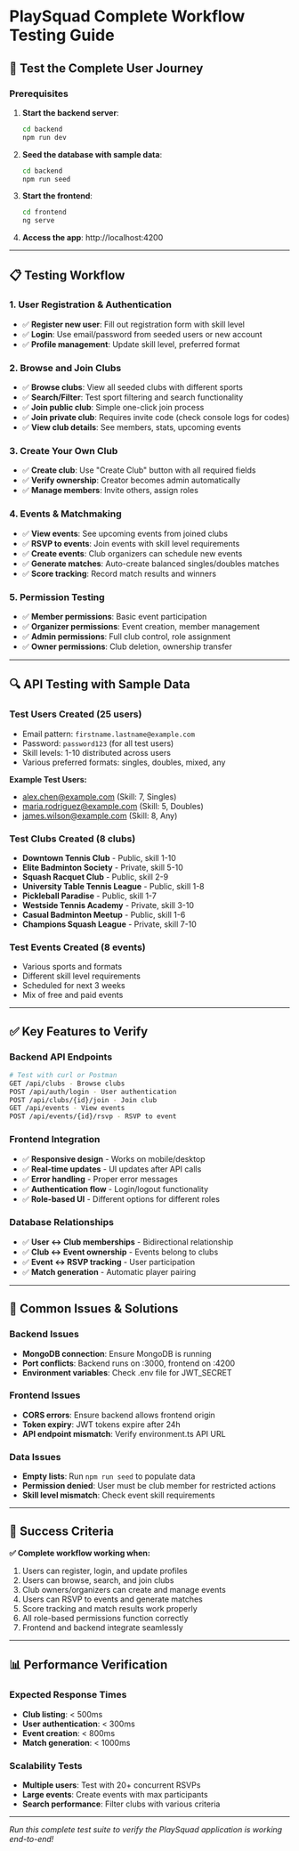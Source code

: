 # PlaySquad Complete Workflow Testing Guide

## 🎯 Test the Complete User Journey

### Prerequisites
1. **Start the backend server**:
   ```bash
   cd backend
   npm run dev
   ```

2. **Seed the database with sample data**:
   ```bash
   cd backend  
   npm run seed
   ```

3. **Start the frontend**:
   ```bash
   cd frontend
   ng serve
   ```

4. **Access the app**: http://localhost:4200

---

## 📋 Testing Workflow

### 1. User Registration & Authentication
- ✅ **Register new user**: Fill out registration form with skill level
- ✅ **Login**: Use email/password from seeded users or new account
- ✅ **Profile management**: Update skill level, preferred format

### 2. Browse and Join Clubs  
- ✅ **Browse clubs**: View all seeded clubs with different sports
- ✅ **Search/Filter**: Test sport filtering and search functionality
- ✅ **Join public club**: Simple one-click join process
- ✅ **Join private club**: Requires invite code (check console logs for codes)
- ✅ **View club details**: See members, stats, upcoming events

### 3. Create Your Own Club
- ✅ **Create club**: Use "Create Club" button with all required fields
- ✅ **Verify ownership**: Creator becomes admin automatically
- ✅ **Manage members**: Invite others, assign roles

### 4. Events & Matchmaking
- ✅ **View events**: See upcoming events from joined clubs
- ✅ **RSVP to events**: Join events with skill level requirements
- ✅ **Create events**: Club organizers can schedule new events
- ✅ **Generate matches**: Auto-create balanced singles/doubles matches
- ✅ **Score tracking**: Record match results and winners

### 5. Permission Testing
- ✅ **Member permissions**: Basic event participation
- ✅ **Organizer permissions**: Event creation, member management
- ✅ **Admin permissions**: Full club control, role assignment
- ✅ **Owner permissions**: Club deletion, ownership transfer

---

## 🔍 API Testing with Sample Data

### Test Users Created (25 users)
- Email pattern: `firstname.lastname@example.com`
- Password: `password123` (for all test users)
- Skill levels: 1-10 distributed across users
- Various preferred formats: singles, doubles, mixed, any

**Example Test Users:**
- alex.chen@example.com (Skill: 7, Singles)
- maria.rodriguez@example.com (Skill: 5, Doubles)  
- james.wilson@example.com (Skill: 8, Any)

### Test Clubs Created (8 clubs)
- **Downtown Tennis Club** - Public, skill 1-10
- **Elite Badminton Society** - Private, skill 5-10
- **Squash Racquet Club** - Public, skill 2-9
- **University Table Tennis League** - Public, skill 1-8
- **Pickleball Paradise** - Public, skill 1-7
- **Westside Tennis Academy** - Private, skill 3-10
- **Casual Badminton Meetup** - Public, skill 1-6
- **Champions Squash League** - Private, skill 7-10

### Test Events Created (8 events)
- Various sports and formats
- Different skill level requirements
- Scheduled for next 3 weeks
- Mix of free and paid events

---

## ✅ Key Features to Verify

### Backend API Endpoints
```bash
# Test with curl or Postman
GET /api/clubs - Browse clubs
POST /api/auth/login - User authentication  
POST /api/clubs/{id}/join - Join club
GET /api/events - View events
POST /api/events/{id}/rsvp - RSVP to event
```

### Frontend Integration
- ✅ **Responsive design** - Works on mobile/desktop
- ✅ **Real-time updates** - UI updates after API calls
- ✅ **Error handling** - Proper error messages
- ✅ **Authentication flow** - Login/logout functionality
- ✅ **Role-based UI** - Different options for different roles

### Database Relationships
- ✅ **User ↔ Club memberships** - Bidirectional relationship
- ✅ **Club ↔ Event ownership** - Events belong to clubs
- ✅ **Event ↔ RSVP tracking** - User participation
- ✅ **Match generation** - Automatic player pairing

---

## 🐛 Common Issues & Solutions

### Backend Issues
- **MongoDB connection**: Ensure MongoDB is running
- **Port conflicts**: Backend runs on :3000, frontend on :4200
- **Environment variables**: Check .env file for JWT_SECRET

### Frontend Issues  
- **CORS errors**: Ensure backend allows frontend origin
- **Token expiry**: JWT tokens expire after 24h
- **API endpoint mismatch**: Verify environment.ts API URL

### Data Issues
- **Empty lists**: Run `npm run seed` to populate data
- **Permission denied**: User must be club member for restricted actions
- **Skill level mismatch**: Check event skill requirements

---

## 🚀 Success Criteria

**✅ Complete workflow working when:**
1. Users can register, login, and update profiles
2. Users can browse, search, and join clubs
3. Club owners/organizers can create and manage events
4. Users can RSVP to events and generate matches
5. Score tracking and match results work properly
6. All role-based permissions function correctly
7. Frontend and backend integrate seamlessly

---

## 📊 Performance Verification

### Expected Response Times
- **Club listing**: < 500ms
- **User authentication**: < 300ms
- **Event creation**: < 800ms
- **Match generation**: < 1000ms

### Scalability Tests
- **Multiple users**: Test with 20+ concurrent RSVPs
- **Large events**: Create events with max participants
- **Search performance**: Filter clubs with various criteria

---

*Run this complete test suite to verify the PlaySquad application is working end-to-end!*